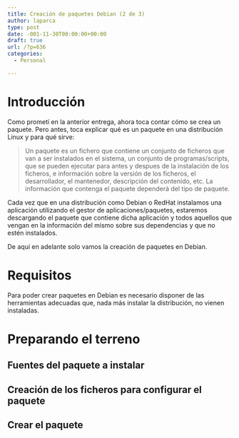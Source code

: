 ```yaml
---
title: Creación de paquetes Debian (2 de 3)
author: laparca
type: post
date: -001-11-30T00:00:00+00:00
draft: true
url: /?p=636
categories:
  - Personal

---
```

# Introducción

Como prometí en la anterior entrega, ahora toca contar cómo se crea un paquete. Pero antes, toca explicar qué es un paquete en una distribución Linux y para qué sirve:

> Un paquete es un fichero que contiene un conjunto de ficheros que van a ser instalados en el sistema, un conjunto de programas/scripts, que se pueden ejecutar para antes y despues de la instalación de los ficheros, e información sobre la versión de los ficheros, el desarrollador, el mantenedor, descripción del contenido, etc. La información que contenga el paquete dependerá del tipo de paquete.

Cada vez que en una distribución como Debian o RedHat instalamos una aplicación utilizando el gestor de aplicaciones/paquetes, estaremos descargando el paquete que contiene dicha aplicación y todos aquellos que vengan en la información del mismo sobre sus dependencias y que no estén instalados.

De aquí en adelante solo vamos la creación de paquetes en Debian.

# Requisitos

Para poder crear paquetes en Debian es necesario disponer de las herramientas adecuadas que, nada más instalar la distribución, no vienen instaladas.

# Preparando el terreno

## Fuentes del paquete a instalar

## Creación de los ficheros para configurar el paquete

## Crear el paquete